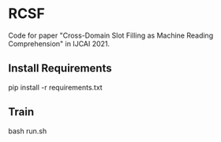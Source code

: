# RCSF
Code for paper "Cross-Domain Slot Filling as Machine Reading Comprehension" in IJCAI 2021.

## Install Requirements

pip install -r requirements.txt

## Train
bash run.sh

